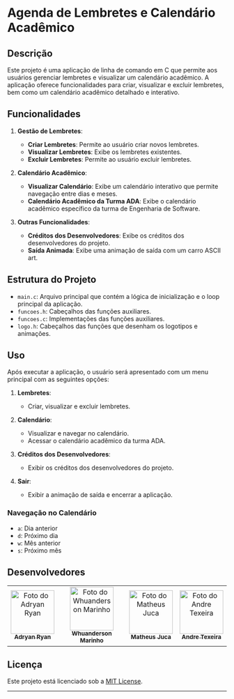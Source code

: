 # Agenda de Lembretes e Calendário Acadêmico

## Descrição

Este projeto é uma aplicação de linha de comando em C que permite aos usuários gerenciar lembretes e visualizar um calendário acadêmico. A aplicação oferece funcionalidades para criar, visualizar e excluir lembretes, bem como um calendário acadêmico detalhado e interativo.

## Funcionalidades

1. **Gestão de Lembretes**:
    - **Criar Lembretes**: Permite ao usuário criar novos lembretes.
    - **Visualizar Lembretes**: Exibe os lembretes existentes.
    - **Excluir Lembretes**: Permite ao usuário excluir lembretes.

2. **Calendário Acadêmico**:
    - **Visualizar Calendário**: Exibe um calendário interativo que permite navegação entre dias e meses.
    - **Calendário Acadêmico da Turma ADA**: Exibe o calendário acadêmico específico da turma de Engenharia de Software.

3. **Outras Funcionalidades**:
    - **Créditos dos Desenvolvedores**: Exibe os créditos dos desenvolvedores do projeto.
    - **Saída Animada**: Exibe uma animação de saída com um carro ASCII art.

## Estrutura do Projeto

- `main.c`: Arquivo principal que contém a lógica de inicialização e o loop principal da aplicação.
- `funcoes.h`: Cabeçalhos das funções auxiliares.
- `funcoes.c`: Implementações das funções auxiliares.
- `logo.h`: Cabeçalhos das funções que desenham os logotipos e animações.

## Uso

Após executar a aplicação, o usuário será apresentado com um menu principal com as seguintes opções:

1. **Lembretes**:
    - Criar, visualizar e excluir lembretes.

2. **Calendário**:
    - Visualizar e navegar no calendário.
    - Acessar o calendário acadêmico da turma ADA.

3. **Créditos dos Desenvolvedores**:
    - Exibir os créditos dos desenvolvedores do projeto.

4. **Sair**:
    - Exibir a animação de saída e encerrar a aplicação.

### Navegação no Calendário

- `a`: Dia anterior
- `d`: Próximo dia
- `w`: Mês anterior
- `s`: Próximo mês

## Desenvolvedores

<table>
  <tr>
    <td align="center"><a href="https://github.com/Adryanrr"><img src="https://github.com/Adryanrr.png" width="100px;" alt="Foto do Adryan Ryan"/><br /><sub><b>Adryan Ryan</b></sub></a></td>
    <td align="center"><a href="https://github.com/Whuanderson/whuanderson"><img src="https://avatars.githubusercontent.com/u/83825566?v=4" width="100px;" alt="Foto do Whuanderson Marinho"/><br /><sub><b>Whuanderson Marinho</b></sub></a></td>
    <td align="center"><a href="https://github.com/MatheusJuK"><img src="https://github.com/MatheusJuK.png" width="100px;" alt="Foto do Matheus Juca"/><br /><sub><b>Matheus Juca</b></sub></a></td>
    <td align="center"><a href="https://github.com/AndreNTeixeira"><img src="https://github.com/AndreNTeixeira.png" width="100px;" alt="Foto do Andre Texeira"/><br /><sub><b>Andre Texeira</b></sub></a></td>
  </tr>
</table>

## Licença

Este projeto está licenciado sob a [MIT License](LICENSE).

---